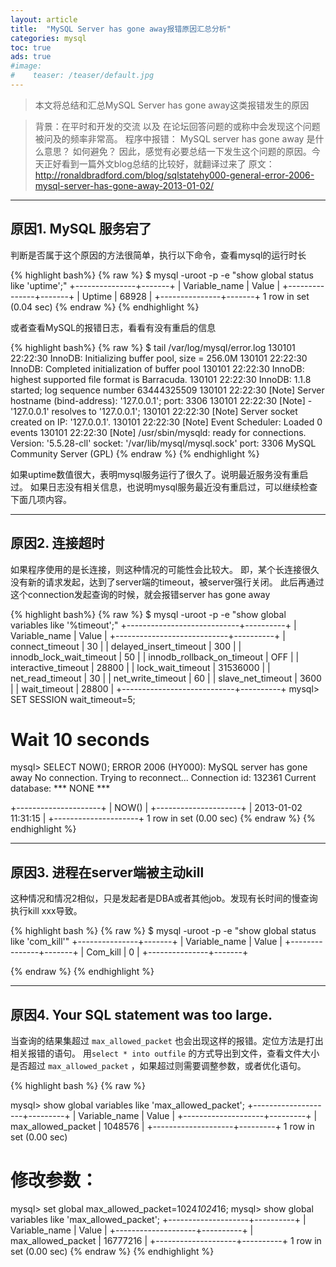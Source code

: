 ```yaml
---
layout: article
title:  "MySQL Server has gone away报错原因汇总分析"
categories: mysql
toc: true
ads: true
#image:
#    teaser: /teaser/default.jpg
---
```


> 本文将总结和汇总MySQL Server has gone away这类报错发生的原因


> 背景：在平时和开发的交流 以及 在论坛回答问题的或称中会发现这个问题被问及的频率非常高。
> 程序中报错： MySQL server has gone away 是什么意思？ 如何避免？
> 因此，感觉有必要总结一下发生这个问题的原因。今天正好看到一篇外文blog总结的比较好，就翻译过来了
> 原文：http://ronaldbradford.com/blog/sqlstatehy000-general-error-2006-mysql-server-has-gone-away-2013-01-02/


--- 

## 原因1. MySQL 服务宕了

判断是否属于这个原因的方法很简单，执行以下命令，查看mysql的运行时长

{% highlight bash%}
{% raw %}
$ mysql -uroot -p -e "show global status like 'uptime';"
+---------------+-------+
| Variable_name | Value |
+---------------+-------+
| Uptime        | 68928 |
+---------------+-------+
1 row in set (0.04 sec)
{% endraw %}
{% endhighlight %}

或者查看MySQL的报错日志，看看有没有重启的信息

{% highlight bash%}
{% raw %}
$ tail /var/log/mysql/error.log
130101 22:22:30 InnoDB: Initializing buffer pool, size = 256.0M
130101 22:22:30 InnoDB: Completed initialization of buffer pool
130101 22:22:30 InnoDB: highest supported file format is Barracuda.
130101 22:22:30 InnoDB: 1.1.8 started; log sequence number 63444325509
130101 22:22:30 [Note] Server hostname (bind-address): '127.0.0.1'; port: 3306
130101 22:22:30 [Note]   - '127.0.0.1' resolves to '127.0.0.1';
130101 22:22:30 [Note] Server socket created on IP: '127.0.0.1'.
130101 22:22:30 [Note] Event Scheduler: Loaded 0 events
130101 22:22:30 [Note] /usr/sbin/mysqld: ready for connections.
Version: '5.5.28-cll'  socket: '/var/lib/mysql/mysql.sock'  port: 3306  MySQL Community Server (GPL)
{% endraw %}
{% endhighlight %}

如果uptime数值很大，表明mysql服务运行了很久了。说明最近服务没有重启过。 如果日志没有相关信息，也说明mysql服务最近没有重启过，可以继续检查下面几项内容。

--- 

## 原因2. 连接超时

如果程序使用的是长连接，则这种情况的可能性会比较大。 即，某个长连接很久没有新的请求发起，达到了server端的timeout，被server强行关闭。 此后再通过这个connection发起查询的时候，就会报错server has gone away

{% highlight bash%}
{% raw %}
$ mysql -uroot -p -e "show global variables like '%timeout';"
+----------------------------+----------+
| Variable_name              | Value    |
+----------------------------+----------+
| connect_timeout            | 30       |
| delayed_insert_timeout     | 300      |
| innodb_lock_wait_timeout   | 50       |
| innodb_rollback_on_timeout | OFF      |
| interactive_timeout        | 28800    |
| lock_wait_timeout          | 31536000 |
| net_read_timeout           | 30       |
| net_write_timeout          | 60       |
| slave_net_timeout          | 3600     |
| wait_timeout               | 28800    |
+----------------------------+----------+
mysql> SET SESSION wait_timeout=5;


# Wait 10 seconds

mysql> SELECT NOW();
ERROR 2006 (HY000): MySQL server has gone away
No connection. Trying to reconnect...
Connection id:    132361
Current database: *** NONE ***

+---------------------+
| NOW()               |
+---------------------+
| 2013-01-02 11:31:15 |
+---------------------+
1 row in set (0.00 sec)
{% endraw %}
{% endhighlight %}


---

## 原因3. 进程在server端被主动kill

这种情况和情况2相似，只是发起者是DBA或者其他job。发现有长时间的慢查询执行kill xxx导致。

{% highlight bash %}
{% raw %}
$ mysql -uroot -p -e "show global status like 'com_kill'"
+---------------+-------+
| Variable_name | Value |
+---------------+-------+
| Com_kill      | 0     |
+---------------+-------+

{% endraw %}
{% endhighlight %}

---

## 原因4. Your SQL statement was too large.

当查询的结果集超过 `max_allowed_packet` 也会出现这样的报错。定位方法是打出相关报错的语句。 用`select * into outfile` 的方式导出到文件，查看文件大小是否超过 `max_allowed_packet` ，如果超过则需要调整参数，或者优化语句。

{% highlight bash %}
{% raw %}

mysql> show global variables like 'max_allowed_packet';
+--------------------+---------+
| Variable_name      | Value   |
+--------------------+---------+
| max_allowed_packet | 1048576 |
+--------------------+---------+
1 row in set (0.00 sec)

# 修改参数：

mysql> set global max_allowed_packet=1024*1024*16;
mysql> show global variables like 'max_allowed_packet';
+--------------------+----------+
| Variable_name      | Value    |
+--------------------+----------+
| max_allowed_packet | 16777216 |
+--------------------+----------+
1 row in set (0.00 sec)
{% endraw %}
{% endhighlight %}
 
